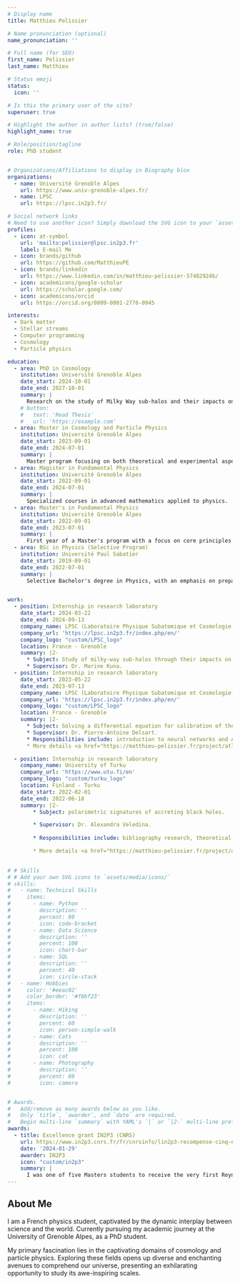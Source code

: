 ```yaml
---
# Display name
title: Matthieu Pelissier

# Name pronunciation (optional)
name_pronunciation: ''

# Full name (for SEO)
first_name: Pelissier
last_name: Matthieu

# Status emoji
status:
  icon: ''

# Is this the primary user of the site?
superuser: true

# Highlight the author in author lists? (true/false)
highlight_name: true

# Role/position/tagline
role: PhD student


# Organizations/Affiliations to display in Biography blox
organizations:
  - name: Université Grenoble Alpes
    url: https://www.univ-grenoble-alpes.fr/
  - name: LPSC
    url: https://lpsc.in2p3.fr/

# Social network links
# Need to use another icon? Simply download the SVG icon to your `assets/media/icons/` folder.
profiles:
  - icon: at-symbol
    url: 'mailto:pelissier@lpsc.in2p3.fr'
    label: E-mail Me
  - icon: brands/github
    url: https://github.com/MatthieuPE
  - icon: brands/linkedin
    url: https://www.linkedin.com/in/matthieu-pelissier-57482924b/
  - icon: academicons/google-scholar
    url: https://scholar.google.com/
  - icon: academicons/orcid
    url: https://orcid.org/0009-0001-2776-0945

interests:
  - Dark matter
  - Stellar streams
  - Computer programming
  - Cosmology
  - Particle physics

education:
  - area: PhD in Cosmology
    institution: Université Grenoble Alpes
    date_start: 2024-10-01
    date_end: 2027-10-01
    summary: |
      Research on the study of Milky Way sub-halos and their impacts on stellar streams.
    # button:
    #   text: 'Read Thesis'
    #   url: 'https://example.com'
  - area: Master in Cosmology and Particle Physics
    institution: Université Grenoble Alpes
    date_start: 2023-09-01
    date_end: 2024-07-01
    summary: |
      Master program focusing on both theoretical and experimental aspects of cosmology and particle physics.
  - area: Magister in Fundamental Physics
    institution: Université Grenoble Alpes
    date_start: 2022-09-01
    date_end: 2024-07-01
    summary: |
      Specialized courses in advanced mathematics applied to physics.
  - area: Master's in Fundamental Physics
    institution: Université Grenoble Alpes
    date_start: 2022-09-01
    date_end: 2023-07-01
    summary: |
      First year of a Master's program with a focus on core principles of fundamental physics.
  - area: BSc in Physics (Selective Program)
    institution: Université Paul Sabatier
    date_start: 2019-09-01
    date_end: 2022-07-01
    summary: |
      Selective Bachelor's degree in Physics, with an emphasis on preparation for a research career.


work:
  - position: Internship in research laboratory
    date_start: 2024-03-22
    date_end: 2024-09-13
    company_name: LPSC (Laboratoire Physique Subatomique et Cosmologie)
    company_url: 'https://lpsc.in2p3.fr/index.php/en/'
    company_logo: "custom/LPSC_logo"
    location: France - Grenoble
    summary: |2-
      * Subject: Study of milky-way sub-halos through their impacts on stellar streams.
      * Supervisor: Dr. Marine Kuna.  
  - position: Internship in research laboratory
    date_start: 2023-05-22
    date_end: 2023-07-13
    company_name: LPSC (Laboratoire Physique Subatomique et Cosmologie)
    company_url: 'https://lpsc.in2p3.fr/index.php/en/'
    company_logo: "custom/LPSC_logo"
    location: France - Grenoble
    summary: |2-
      * Subject: Solving a differential equation for calibration of the ATLAS detector via a neural networks.
      * Supervisor: Dr. Pierre-Antoine Delsart.  
      * Responsibilities include: introduction to neural networks and ATLAS detector, modelling (python)
      * More details <a href="https://matthieu-pelissier.fr/project/atlas/">here</a>

  - position: Internship in research laboratory
    company_name: University of Turku
    company_url: 'https://www.utu.fi/en'
    company_logo: "custom/turku_logo"
    location: Finland - Turku
    date_start: 2022-02-01
    date_end: 2022-06-18
    summary: |2-
        * Subject: polarimetric signatures of accreting black holes.

        * Supervisor: Dr. Alexandra Veledina.  
        
        * Responsibilities include: bibliography research, theoretical study, modelling (python).

        * More details <a href="https://matthieu-pelissier.fr/project/accretiondisk/">here</a>
    

# # Skills
# # Add your own SVG icons to `assets/media/icons/`
# skills:
#   - name: Technical Skills
#     items:
#       - name: Python
#         description: ''
#         percent: 80
#         icon: code-bracket
#       - name: Data Science
#         description: ''
#         percent: 100
#         icon: chart-bar
#       - name: SQL
#         description: ''
#         percent: 40
#         icon: circle-stack
#   - name: Hobbies
#     color: '#eeac02'
#     color_border: '#f0bf23'
#     items:
#       - name: Hiking
#         description: ''
#         percent: 60
#         icon: person-simple-walk
#       - name: Cats
#         description: ''
#         percent: 100
#         icon: cat
#       - name: Photography
#         description: ''
#         percent: 80
#         icon: camera


# Awards.
#   Add/remove as many awards below as you like.
#   Only `title`, `awarder`, and `date` are required.
#   Begin multi-line `summary` with YAML's `|` or `|2-` multi-line prefix and indent 2 spaces below.
awards:
  - title: Excellence grant IN2P3 (CNRS)
    url: https://www.in2p3.cnrs.fr/fr/cnrsinfo/lin2p3-recompense-cinq-etudiants-et-etudiantes-dune-bourse-dexcellence-des-deux-infinis
    date: '2024-01-29'
    awarder: IN2P3
    icon: "custom/in2p3"
    summary: |
      I was one of five Masters students to receive the very first Reynald Pain ‘deux infinis’ excellence grants at the CNRS headquarters. The aim of this new IN2P3 programme is to help and support young people in their second year of a Masters degree, by awarding them a grant and an offer of an internship in an IN2P3 laboratory.
---
```


## About Me

I am a French physics student, captivated by the dynamic interplay between science and the world. Currently pursuing my academic journey at the University of Grenoble Alpes, as a PhD student.

My primary fascination lies in the captivating domains of cosmology and particle physics. Exploring these fields opens up diverse and enchanting avenues to comprehend our universe, presenting an exhilarating opportunity to study its awe-inspiring scales.